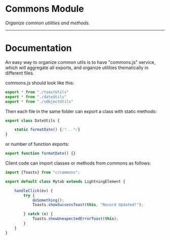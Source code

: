 # Commons Module
*Organize common utilities and methods.*

---
# Documentation
An easy way to organize common utils is to have "commons.js" service, which will aggregate all exports, and organize utilities thematically in different files.

commons.js should look like this:
```javascript
export * from "./toastUtils"
export * from "./dateUtils"
export * from "./sObjectUtils"
```

Then each file in the same folder can export a class with static methods:
```javascript
export class DateUtils {

	static formatDate() {/*...*/}
}
```

or number of function exports:
```javascript
export function formatDate() {}
```

Client code can import classes or methods from commons as follows:
```javascript
import {Toasts} from "c/commons";

export default class Mytab extends LightningElement {

	handleClick(ev) {
		try {
			doSomething();
			Toasts.showSuccessToast(this, "Record Updated!");

		} catch (e) {
			Toasts.showUnexpectedErrorToast(this);
		}
	}
}
```